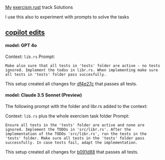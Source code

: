 [My](https://exercism.io/profiles/lotharschulz) [exercism rust](https://exercism.org/tracks/rust/exercises/) track Solutions


I use this also to experiment with prompts to solve the tasks

## [copilot edits](https://code.visualstudio.com/docs/copilot/copilot-edits)

#### model: GPT 4o

Context: `lib.rs`
Prompt:

```
Make also sure that all tests in 'tests' folder are active - no tests ignored. Implement the todos in libr.rs. When implementing make sure all tests in 'tests' folder pass succesfully. 
```

This setup created all changes for [df4e27c](https://github.com/lotharschulz/exercism-rust/commit/df4e27c10cff8a3e650e3c853c51bf72b58b65b0) that passes all tests.

#### model: Claude 3.5 Sonnet (Preview)

The following prompt with the folder and libr.rs added to the context:

Context: `lib.rs` plus the whole exercism task folder 
Prompt:

```
Ensure all tests in the 'tests' folder are active and none are ignored. Implement the TODOs in 'src/libr.rs'. After the implementation of the TODOs 'src/libr.rs', run the tests in the 'tests' folder. Make sure all tests in the 'tests' folder pass successfully. In case tests fail, adapt the implementation.
```

This setup created all changes for [b091d88](https://github.com/lotharschulz/exercism-rust/commit/b091d88b74cd2a18fc4e581422726b29263bb286) that passes all tests.
